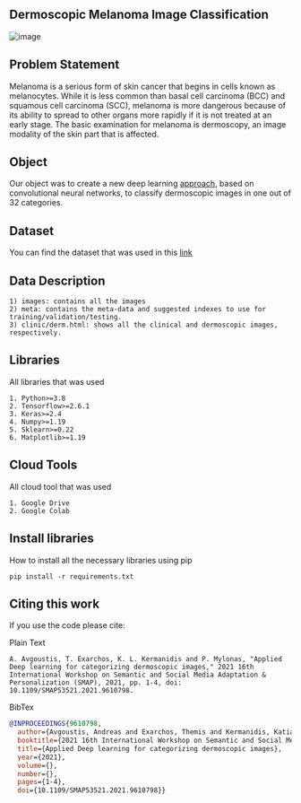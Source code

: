 ## Dermoscopic Melanoma Image Classification

![image](https://user-images.githubusercontent.com/22665704/165974985-c92fd69e-8556-4737-bb25-80e749a8826b.png)

## Problem Statement

Melanoma is a serious form of skin cancer that begins in cells known as melanocytes. While it is less common than basal cell carcinoma (BCC) and squamous cell carcinoma (SCC), melanoma is more dangerous because of its ability to spread to other organs more rapidly if it is not treated at an early stage. The basic examination for melanoma is dermoscopy, an image modality of the skin part that is affected.

## Object

Our object was to create a new deep learning [approach](https://github.com/AndreasAvgou/Dermoscopic-Melanoma-Image-Classification/blob/master/ConvolutionalNeuralNetwork.ipynb), based on convolutional neural networks, to classify dermoscopic images in one out of 32 categories.

## Dataset

You can find the dataset that was used in this [link](https://www.dropbox.com/sh/f506u2n7467em7g/AAB7xlB3Ozsmnyle7OS0FNYaa?dl=0)

## Data Description
```
1) images: contains all the images 
2) meta: contains the meta-data and suggested indexes to use for training/validation/testing.
3) clinic/derm.html: shows all the clinical and dermoscopic images, respectively.
```
## Libraries

All libraries that was used
```
1. Python>=3.8
2. Tensorflow>=2.6.1
3. Keras>=2.4
4. Numpy>=1.19
5. Sklearn>=0.22
6. Matplotlib>=1.19
```
## Cloud Tools

All cloud tool that was used
```
1. Google Drive
2. Google Colab
```
##  Install libraries

How to install all the necessary libraries using pip
```
pip install -r requirements.txt
```
## Citing this work

If you use the code please cite:

Plain Text
```
A. Avgoustis, T. Exarchos, K. L. Kermanidis and P. Mylonas, "Applied Deep learning for categorizing dermoscopic images," 2021 16th International Workshop on Semantic and Social Media Adaptation & Personalization (SMAP), 2021, pp. 1-4, doi: 10.1109/SMAP53521.2021.9610798.
```
BibTex
```bibtex
@INPROCEEDINGS{9610798,
  author={Avgoustis, Andreas and Exarchos, Themis and Kermanidis, Katia Lida and Mylonas, Phivos},
  booktitle={2021 16th International Workshop on Semantic and Social Media Adaptation   Personalization (SMAP)}, 
  title={Applied Deep learning for categorizing dermoscopic images}, 
  year={2021},
  volume={},
  number={},
  pages={1-4},
  doi={10.1109/SMAP53521.2021.9610798}}
```
